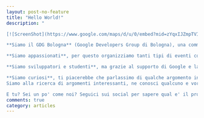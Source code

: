 ```yaml
---
layout: post-no-feature
title: "Hello World!"
description: "

[![ScreenShot](https://www.google.com/maps/d/u/0/embed?mid=zYqxIJZmpTVI.kGhUu_bLLyCQ)](https://www.google.com/maps/d/u/0/embed?mid=zYqxIJZmpTVI.kGhUu_bLLyC)

**Siamo il GDG Bologna** (Google Developers Group di Bologna), una community giovane che nasce come punto di incontro per sviluppatori, studenti ed appassionati di informatica, per creare un ambiente di confronto e di crescita.

**Siamo appassionati**, per questo organizziamo tanti tipi di eventi come conferenze tecniche di approfondimento, codelabs/studygroups per conoscere le nuove tecnologie, hackaton per metterci alla prova, hub per seguire insieme in diretta gli eventi IT piu' importanti, ecc..

**Siamo sviluppatori e studenti**, ma grazie al supporto di Google e la collaborazione con altre community abbiamo modo di trattare di tante tecnologie diverse basandoci su ottime risorse ed abbiamo la possibilita' di avere come ospiti grandi esperti a condividere con noi la loro conoscenza.

**Siamo curiosi**, ti piacerebbe che parlassimo di qualche argomento in particolare? scrivici!
Siamo alla ricerca di argomenti interessanti, ne conosci qualcuno e vorresti parlarne? scrivici!

E tu? Sei un po' come noi? Seguici sui social per sapere qual e' il prossimo evento in programma!"
comments: true
category: articles
---
```

